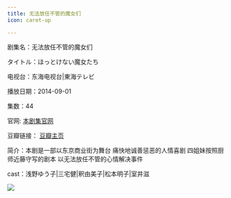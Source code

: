 ```yaml
---
title: 无法放任不管的魔女们
icon: caret-up

---
```


剧集名：无法放任不管的魔女们

タイトル：ほっとけない魔女たち

电视台：东海电视台|東海テレビ

播放日期：2014-09-01

集数：44

官网: [本剧集官网](https://www.fujitv.co.jp/b_hp/hottokenai/)

豆瓣链接： [豆瓣主页](https://movie.douban.com/subject/25928056/)


简介：本剧是一部以东京商业街为舞台 痛快地诚善惩恶的人情喜剧 四姐妹按照厨师近藤守写的剧本 以无法放任不管的心情解决事件​​​

cast：浅野ゆう子|三宅健|釈由美子|松本明子|室井滋

![](https://listpic.tsgsanjiao.com/2014/2014mnm.jpg)